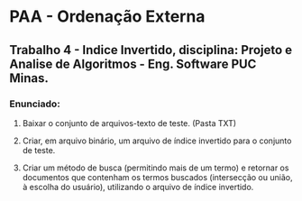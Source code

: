 # PAA - Ordenação Externa
## Trabalho 4  - Indice Invertido, disciplina: Projeto e Analise de Algoritmos - Eng. Software PUC Minas.  

### Enunciado:

1) Baixar o conjunto de arquivos-texto de teste. (Pasta TXT)

2) Criar, em arquivo binário, um arquivo de índice invertido para o conjunto de teste.

3) Criar um método de busca (permitindo mais de um termo) e retornar os documentos que contenham os termos buscados (intersecção ou união, à escolha do usuário), utilizando o arquivo de índice invertido.

